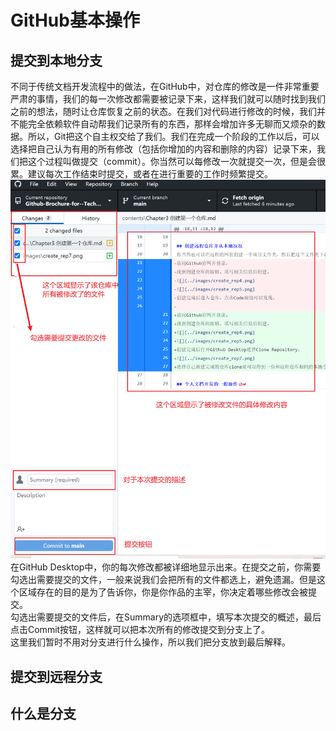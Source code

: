 # GitHub基本操作
## 提交到本地分支
不同于传统文档开发流程中的做法，在GitHub中，对仓库的修改是一件非常重要严肃的事情，我们的每一次修改都需要被记录下来，这样我们就可以随时找到我们之前的想法，随时让仓库恢复之前的状态。在我们对代码进行修改的时候，我们并不能完全依赖软件自动帮我们记录所有的东西，那样会增加许多无聊而又烦杂的数据。所以，Git把这个自主权交给了我们。我们在完成一个阶段的工作以后，可以选择把自己认为有用的所有修改（包括你增加的内容和删除的内容）记录下来，我们把这个过程叫做提交（commit）。你当然可以每修改一次就提交一次，但是会很累。建议每次工作结束时提交，或者在进行重要的工作时频繁提交。   
![](../images/Modify2.png)  
在GitHub Desktop中，你的每次修改都被详细地显示出来。在提交之前，你需要勾选出需要提交的文件，一般来说我们会把所有的文件都选上，避免遗漏。但是这个区域存在的目的是为了告诉你，你是你作品的主宰，你决定着哪些修改会被提交。  
勾选出需要提交的文件后，在Summary的选项框中，填写本次提交的概述，最后点击Commit按钮，这样就可以把本次所有的修改提交到分支上了。  
这里我们暂时不用对分支进行什么操作，所以我们把分支放到最后解释。  
## 提交到远程分支

## 什么是分支

